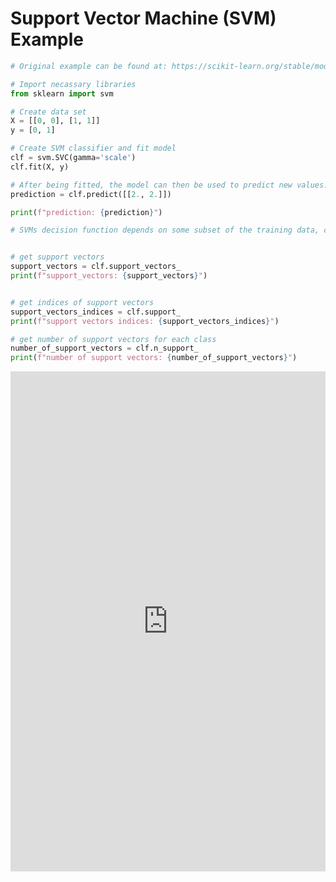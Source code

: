 # Support Vector Machine (SVM) Example

``` python
# Original example can be found at: https://scikit-learn.org/stable/modules/svm.html

# Import necassary libraries
from sklearn import svm

# Create data set
X = [[0, 0], [1, 1]]
y = [0, 1]

# Create SVM classifier and fit model
clf = svm.SVC(gamma='scale')
clf.fit(X, y)  

# After being fitted, the model can then be used to predict new values:
prediction = clf.predict([[2., 2.]])

print(f"prediction: {prediction}")

# SVMs decision function depends on some subset of the training data, called the support vectors. Some properties of these support vectors can be found in members support_vectors_, support_ and n_support:


# get support vectors
support_vectors = clf.support_vectors_
print(f"support_vectors: {support_vectors}")


# get indices of support vectors
support_vectors_indices = clf.support_ 
print(f"support vectors indices: {support_vectors_indices}")

# get number of support vectors for each class
number_of_support_vectors = clf.n_support_ 
print(f"number of support vectors: {number_of_support_vectors}")

```

<iframe height="800px" width="100%" src="https://repl.it/@omertarik96/svm?lite=true" scrolling="no" frameborder="no" allowtransparency="true" allowfullscreen="true" sandbox="allow-forms allow-pointer-lock allow-popups allow-same-origin allow-scripts allow-modals"></iframe>
